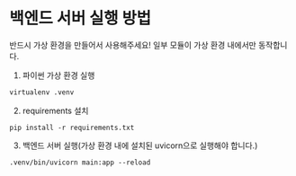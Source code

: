 # 백엔드 서버 실행 방법

반드시 가상 환경을 만들어서 사용해주세요!
일부 모듈이 가상 환경 내에서만 동작합니다.

1. 파이썬 가상 환경 실행

```sh
virtualenv .venv
```

2. requirements 설치

```
pip install -r requirements.txt
```

3. 백엔드 서버 실행(가상 환경 내에 설치된 uvicorn으로 실행해야 합니다.)

```
.venv/bin/uvicorn main:app --reload
```
